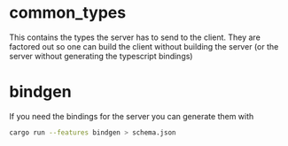 # common_types

This contains the types the server has to send to the client. 
They are factored out so one can build the client without building the server (or the server without generating the typescript bindings)

# bindgen

If you need the bindings for the server you can generate them with
```bash
cargo run --features bindgen > schema.json
```
